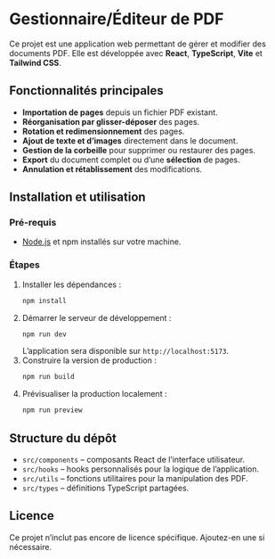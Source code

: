 # Gestionnaire/Éditeur de PDF

Ce projet est une application web permettant de gérer et modifier des documents PDF. Elle est développée avec **React**, **TypeScript**, **Vite** et **Tailwind CSS**.

## Fonctionnalités principales

- **Importation de pages** depuis un fichier PDF existant.
- **Réorganisation par glisser-déposer** des pages.
- **Rotation et redimensionnement** des pages.
- **Ajout de texte et d’images** directement dans le document.
- **Gestion de la corbeille** pour supprimer ou restaurer des pages.
- **Export** du document complet ou d’une **sélection** de pages.
- **Annulation et rétablissement** des modifications.

## Installation et utilisation

### Pré-requis

- [Node.js](https://nodejs.org/) et npm installés sur votre machine.

### Étapes

1. Installer les dépendances :
   ```bash
   npm install
   ```
2. Démarrer le serveur de développement :
   ```bash
   npm run dev
   ```
   L’application sera disponible sur `http://localhost:5173`.
3. Construire la version de production :
   ```bash
   npm run build
   ```
4. Prévisualiser la production localement :
   ```bash
   npm run preview
   ```

## Structure du dépôt

- `src/components` – composants React de l’interface utilisateur.
- `src/hooks` – hooks personnalisés pour la logique de l’application.
- `src/utils` – fonctions utilitaires pour la manipulation des PDF.
- `src/types` – définitions TypeScript partagées.

## Licence

Ce projet n’inclut pas encore de licence spécifique. Ajoutez-en une si nécessaire.

